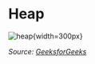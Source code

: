 # Heap

![heap](https://media.geeksforgeeks.org/wp-content/cdn-uploads/20221220165711/MinHeapAndMaxHeap1.png){width=300px}

_Source: [GeeksforGeeks](https://www.geeksforgeeks.org/heap-data-structure/)_
